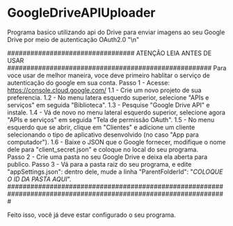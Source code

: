 # GoogleDriveAPIUploader

Programa basico utilizando api do Drive para enviar imagens ao seu Google Drive por meio de autenticação OAuth2.0 "\n"

################################# ATENÇÃO LEIA ANTES DE USAR #####################################################
Para voce usar de melhor maneira, voce deve primeiro hablitar o serviço de autenticação do google em sua conta. 
Passo 1 - Acesse: https://console.cloud.google.com/ 
    1.1 - Crie um novo projeto de sua preferencia.
    1.2 - No menu latera esquerdo superior, selecione "APIs e serviços" em seguida "Biblioteca". 
    1.3 - Pesquise "Google Drive API" e instale.
    1.4 - Vá de novo no menu lateral esquerdo superior, selecione agora "APIs e serviços" em seguida "Tela de permissão OAuth".
    1.5 - No menu esquerdo que se abrir, clique em "Clientes" e adicione um cliente selecionando o tipo de aplicativo desenvolvido (no caso "App para computador").
    1.6 - Baixe o JSON que o Google fornecer, modifique o nome dele para "client_secret.json" e coloque no local do seu programa.       
Passo 2 - Crie uma pasta no seu Google Drive e deixa ela aberta para publico. 
Passo 3 - Vá para a pasta raiz do seu programa, e edite "appSettings.json": dentro dele, mude a linha "ParentFolderId": "*COLOQUE O ID DA PASTA AQUI*".
#################################################################################################################

Feito isso, você já deve estar configurado o seu programa. 
